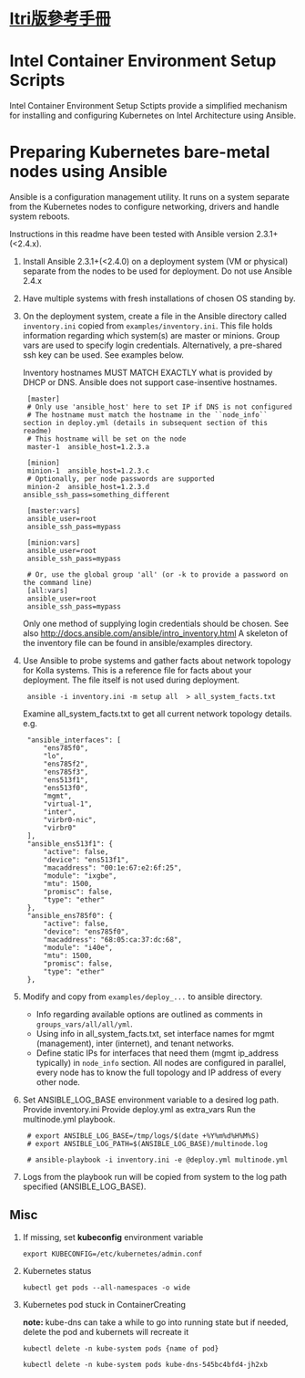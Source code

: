 # [Itri版參考手冊](https://hackmd.io/csJjJhTBSCGhTTEghiByeA?view)  
  

Intel Container Environment Setup Scripts
============================================

Intel Container Environment Setup Sctipts provide a simplified mechanism for installing and configuring Kubernetes on Intel Architecture using Ansible.

Preparing Kubernetes bare-metal nodes using Ansible
============================================

Ansible is a configuration management utility.  It runs on a system separate from the Kubernetes nodes to configure networking, drivers and handle system reboots.

Instructions in this readme have been tested with Ansible version 2.3.1+(<2.4.x).

1. Install Ansible 2.3.1+(<2.4.0) on a deployment system (VM or physical) separate from the nodes to be used for deployment.
   Do not use Ansible 2.4.x

2. Have multiple systems with fresh installations of chosen OS standing by.

3. On the deployment system, create a file in the Ansible directory called ``inventory.ini`` copied from ``examples/inventory.ini``.
   This file holds information regarding which system(s) are master or minions.
   Group vars are used to specify login credentials.  Alternatively, a pre-shared ssh key can be used.  See examples below.

    Inventory hostnames MUST MATCH EXACTLY what is provided by DHCP or DNS.  Ansible does not support case-insentive hostnames.

        [master]
        # Only use 'ansible_host' here to set IP if DNS is not configured
        # The hostname must match the hostname in the ``node_info`` section in deploy.yml (details in subsequent section of this readme)
        # This hostname will be set on the node
        master-1  ansible_host=1.2.3.a

        [minion]
        minion-1  ansible_host=1.2.3.c
        # Optionally, per node passwords are supported
        minion-2  ansible_host=1.2.3.d ansible_ssh_pass=something_different

        [master:vars]
        ansible_user=root
        ansible_ssh_pass=mypass

        [minion:vars]
        ansible_user=root
        ansible_ssh_pass=mypass

        # Or, use the global group 'all' (or -k to provide a password on the command line)
        [all:vars]
        ansible_user=root
        ansible_ssh_pass=mypass

    Only one method of supplying login credentials should be chosen.
    See also http://docs.ansible.com/ansible/intro_inventory.html
    A skeleton of the inventory file can be found in ansible/examples directory.

4. Use Ansible to probe systems and gather facts about network topology for Kolla systems.
   This is a reference file for facts about your deployment. The file itself is not used during deployment.

        ansible -i inventory.ini -m setup all  > all_system_facts.txt

    Examine all_system_facts.txt to get all current network topology details.
    e.g.


        "ansible_interfaces": [
            "ens785f0",
            "lo",
            "ens785f2",
            "ens785f3",
            "ens513f1",
            "ens513f0",
            "mgmt",
            "virtual-1",
            "inter",
            "virbr0-nic",
            "virbr0"
        ],
        "ansible_ens513f1": {
            "active": false,
            "device": "ens513f1",
            "macaddress": "00:1e:67:e2:6f:25",
            "module": "ixgbe",
            "mtu": 1500,
            "promisc": false,
            "type": "ether"
        },
        "ansible_ens785f0": {
            "active": false,
            "device": "ens785f0",
            "macaddress": "68:05:ca:37:dc:68",
            "module": "i40e",
            "mtu": 1500,
            "promisc": false,
            "type": "ether"
        },

5. Modify and copy from ``examples/deploy_...`` to ansible directory.
    - Info regarding available options are outlined as comments in ``groups_vars/all/all/yml``.
    - Using info in all_system_facts.txt, set interface names for mgmt (management), inter (internet), and tenant networks.
    - Define static IPs for interfaces that need them (mgmt ip_address typically) in ``node_info`` section.
      All nodes are configured in parallel, every node has to know the full topology and IP address of every other node.


6. Set ANSIBLE_LOG_BASE environment variable to a desired log path.
   Provide inventory.ini
   Provide deploy.yml as extra_vars
   Run the multinode.yml playbook.

        # export ANSIBLE_LOG_BASE=/tmp/logs/$(date +%Y%m%d%H%M%S)
        # export ANSIBLE_LOG_PATH=$(ANSIBLE_LOG_BASE)/multinode.log

        # ansible-playbook -i inventory.ini -e @deploy.yml multinode.yml


7. Logs from the playbook run will be copied from system to the log path specified (ANSIBLE_LOG_BASE).

Misc
----

   1. If missing, set **kubeconfig** environment variable

      ``export KUBECONFIG=/etc/kubernetes/admin.conf``

   2. Kubernetes status

      ``kubectl get pods --all-namespaces -o wide``

   3. Kubernetes pod stuck in ContainerCreating

      **note:** kube-dns can take a while to go into running state but if needed, delete the pod and kubernets will recreate it

      ``kubectl delete -n kube-system pods {name of pod}``
      
      ``kubectl delete -n kube-system pods kube-dns-545bc4bfd4-jh2xb``
